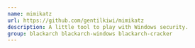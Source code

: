 ```yaml
---
name: mimikatz
url: https://github.com/gentilkiwi/mimikatz
description: A little tool to play with Windows security.
group: blackarch blackarch-windows blackarch-cracker
---
```

